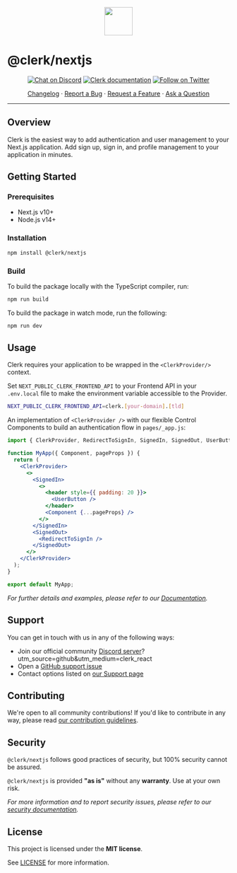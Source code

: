 <p align="center">
  <a href="https://clerk.dev?utm_source=github&utm_medium=clerk_nextjs" target="_blank" rel="noopener noreferrer">
    <picture>
      <source media="(prefers-color-scheme: dark)" srcset="https://dashboard.clerk.dev/assets/logo-dark-mode-400x400.png">
      <img src="https://dashboard.clerk.dev/assets/logo-light-mode-400x400.png" height="64">
    </picture>
  </a>
  <br />
</p>

# @clerk/nextjs

<div align="center">

[![Chat on Discord](https://img.shields.io/discord/856971667393609759.svg?logo=discord)](https://discord.com/invite/b5rXHjAg7A)
[![Clerk documentation](https://img.shields.io/badge/documentation-clerk-green.svg)](https://clerk.dev/docs?utm_source=github&utm_medium=clerk_nextjs)
[![Follow on Twitter](https://img.shields.io/twitter/follow/ClerkDev?style=social)](https://twitter.com/intent/follow?screen_name=ClerkDev)

[Changelog](https://github.com/clerkinc/javascript/blob/main/packages/nextjs/CHANGELOG.md)
·
[Report a Bug](https://github.com/clerkinc/javascript/issues/new?assignees=&labels=bug&template=bug_report.md&title=Bug%3A+)
·
[Request a Feature](https://github.com/clerkinc/javascript/issues/new?assignees=&labels=enhancement&template=feature_request.md&title=Feature%3A+)
·
[Ask a Question](https://github.com/clerkinc/javascript/issues/new?assignees=&labels=question&template=ask_a_question.md&title=Support%3A+)

</div>

---

## Overview

Clerk is the easiest way to add authentication and user management to your Next.js application. Add sign up, sign in, and profile management to your application in minutes.

## Getting Started

### Prerequisites

- Next.js v10+
- Node.js v14+

### Installation

```sh
npm install @clerk/nextjs
```

### Build

To build the package locally with the TypeScript compiler, run:

```sh
npm run build
```

To build the package in watch mode, run the following:

```sh
npm run dev
```

## Usage

Clerk requires your application to be wrapped in the `<ClerkProvider/>` context.

Set `NEXT_PUBLIC_CLERK_FRONTEND_API` to your Frontend API in your `.env.local` file to make the environment variable accessible to the Provider.

```sh
NEXT_PUBLIC_CLERK_FRONTEND_API=clerk.[your-domain].[tld]
```

An implementation of `<ClerkProvider />` with our flexible Control Components to build an authentication flow in `pages/_app.js`:

```jsx
import { ClerkProvider, RedirectToSignIn, SignedIn, SignedOut, UserButton } from '@clerk/nextjs';

function MyApp({ Component, pageProps }) {
  return (
    <ClerkProvider>
      <>
        <SignedIn>
          <>
            <header style={{ padding: 20 }}>
              <UserButton />
            </header>
            <Component {...pageProps} />
          </>
        </SignedIn>
        <SignedOut>
          <RedirectToSignIn />
        </SignedOut>
      </>
    </ClerkProvider>
  );
}

export default MyApp;
```

_For further details and examples, please refer to our [Documentation](https://clerk.dev/docs?utm_source=github&utm_medium=clerk_nextjs)._

## Support

You can get in touch with us in any of the following ways:

- Join our official community [Discord server](https://discord.com/invite/b5rXHjAg7A)?utm_source=github&utm_medium=clerk_react
- Open a [GitHub support issue](https://github.com/clerkinc/javascript/issues/new?assignees=&labels=question&template=ask_a_question.md&title=Support%3A+)
- Contact options listed on [our Support page](https://clerk.dev/support?utm_source=github&utm_medium=clerk_nextjs)

## Contributing

We're open to all community contributions! If you'd like to contribute in any way, please read [our contribution guidelines](https://github.com/clerkinc/javascript/blob/main/packages/nextjs/docs/CONTRIBUTING.md).

## Security

`@clerk/nextjs` follows good practices of security, but 100% security cannot be assured.

`@clerk/nextjs` is provided **"as is"** without any **warranty**. Use at your own risk.

_For more information and to report security issues, please refer to our [security documentation](https://github.com/clerkinc/javascript/blob/main/packages/nextjs/docs/SECURITY.md)._

## License

This project is licensed under the **MIT license**.

See [LICENSE](https://github.com/clerkinc/javascript/blob/main/packages/nextjs/LICENSE) for more information.
